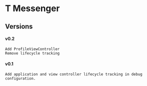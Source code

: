 #  T Messenger
## Versions
#### v0.2
```
Add ProfileViewController
Remove lifecycle tracking
``` 
#### v0.1
```
Add application and view controller lifecycle tracking in debug configuration.
``` 

